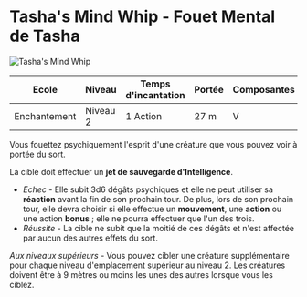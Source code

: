 # Tasha's Mind Whip - Fouet Mental de Tasha

![Tasha's Mind Whip](../_images/tashamindwhip.png)

|Ecole|Niveau|Temps d'incantation|Portée|Composantes|Durée|
|-|-|-|-|-|-|
|Enchantement|Niveau 2|1 Action|27 m|V|1 round|

Vous fouettez psychiquement l'esprit d'une créature que vous pouvez voir à portée du sort. 

La cible doit effectuer un **jet de sauvegarde d'Intelligence**. 

* *Echec* - Elle subit 3d6 dégâts psychiques et elle ne peut utiliser sa **réaction** avant la fin de son prochain tour. De plus, lors de son prochain tour, elle devra choisir si elle effectue un **mouvement**, une **action** ou une action **bonus** ; elle ne pourra effectuer que l'un des trois. 
* *Réussite* - La cible ne subit que la moitié de ces dégâts et n'est affectée par aucun des autres effets du sort.

*Aux niveaux supérieurs* - Vous pouvez cibler une créature supplémentaire pour chaque niveau d'emplacement supérieur au niveau 2. Les créatures doivent être à 9 mètres ou moins les unes des autres lorsque vous les ciblez.